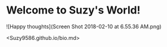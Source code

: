 # Welcome to Suzy's World!
![Happy thoughts](Screen Shot 2018-02-10 at 6.55.36 AM.png)


<Suzy9586.github.io/bio.md>

